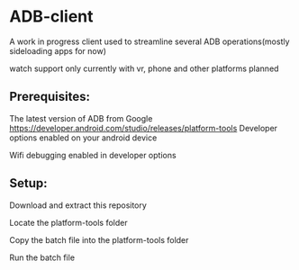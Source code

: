 # ADB-client
A work in progress client used to streamline several ADB operations(mostly sideloading apps for now)

watch support only currently with vr, phone and other platforms planned

## Prerequisites:
The latest version of ADB from Google https://developer.android.com/studio/releases/platform-tools
Developer options enabled on your android device

Wifi debugging enabled in developer options

## Setup:
Download and extract this repository

Locate the platform-tools folder

Copy the batch file into the platform-tools folder

Run the batch file
